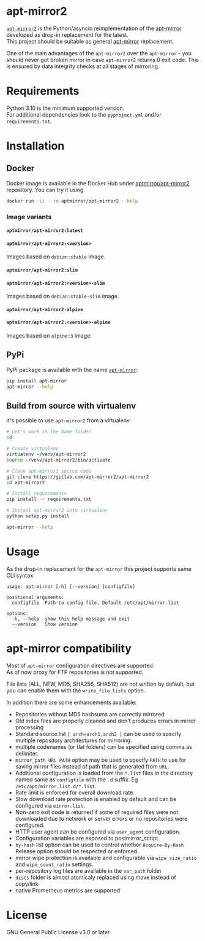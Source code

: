# apt-mirror2

[`apt-mirror2`](https://gitlab.com/apt-mirror2/apt-mirror2) is the Python/asyncio reimplementation of the
[apt-mirror](https://github.com/apt-mirror/apt-mirror) developed as drop-in replacement for the latest.  
This project should be suitable as general [apt-mirror](https://github.com/apt-mirror/apt-mirror) replacement.  

One of the main advantages of the `apt-mirror2` over the `apt-mirror` - you should never got broken mirror in case `apt-mirror2` returns 0 exit code.
This is ensured by data integrity checks at all stages of mirroring.

# Requirements

Python 3.10 is the minimum supported version.  
For additional dependencies look to the `pyproject.yml` and/or `requirements.txt`.

# Installation
## Docker

Docker image is available in the Docker Hub under [aptmirror/apt-mirror2](https://hub.docker.com/r/aptmirror/apt-mirror2) repository.
You can try it using

```bash
docker run -it --rm aptmirror/apt-mirror2 --help
```

### Image variants
#### `aptmirror/apt-mirror2:latest`
#### `aptmirror/apt-mirror2:<version>`

Images based on `debian:stable` image.

#### `aptmirror/apt-mirror2:slim`
#### `aptmirror/apt-mirror2:<version>-slim`

Images based on `debian:stable-slim` image.

#### `aptmirror/apt-mirror2:alpine`
#### `aptmirror/apt-mirror2:<version>-alpine`

Images based on `alpine:3` image.

## PyPi

PyPi package is available with the name [`apt-mirror`](https://pypi.org/project/apt-mirror/):

```bash
pip install apt-mirror
apt-mirror --help
```

## Build from source with virtualenv

It's possible to use `apt-mirror2` from a virtualenv:

```bash
# Let's work in the home folder
cd

# Create virtualenv
virtualenv ~/venv/apt-mirror2
source ~/venv/apt-mirror2/bin/activate

# Clone apt-mirror2 source code
git clone https://gitlab.com/apt-mirror2/apt-mirror2
cd apt-mirror2

# Install requirements
pip install -r requirements.txt

# Install apt-mirror2 into virtualenv
python setup.py install

apt-mirror --help
```

# Usage

As the drop-in replacement for the `apt-mirror` this project supports same CLI syntax.

```
usage: apt-mirror [-h] [--version] [configfile]

positional arguments:
  configfile  Path to config file. Default /etc/apt/mirror.list

options:
  -h, --help  show this help message and exit
  --version   Show version
```

# apt-mirror compatibility

Most of `apt-mirror` configuration directives are supported.  
As of now proxy for FTP repositories is not supported.  

File lists (ALL, NEW, MD5, SHA256, SHA512) are not written by default, but you can enable them with the `write_file_lists` option.

In addition there are some enhancements available:

- Repositories without MD5 hashsums are correctly mirrored
- Old index files are properly cleaned and don't produces errors in mirror processing
- Standard source.list `[ arch=arch1,arch2 ]` can be used to specify multiple repository architectures for mirroring.
- multiple codenames (or flat folders) can be specified using comma as delimiter.
- `mirror_path URL PATH` option may be used to specify `PATH` to use for saving mirror files instead of path that is generated from `URL`.
- Additional configuration is loaded from the `*.list` files in the directory named same as `configfile` with the `.d` suffix. Eg `/etc/apt/mirror.list.d/*.list`.
- Rate limit is enforced for overall download rate.
- Slow download rate protection is enabled by default and can be configured via `mirror.list`.
- Non-zero exit code is returned if some of required files were not downloaded due to network or server errors or
  no repositories were configured.
- HTTP user agent can be configured via `user_agent` configuration.
- Configuration variables are exposed to postmirror_script.
- `by-hash` list option can be used to control whether `Acquire-By-Hash` Release option should be respected or enforced.
- mirror wipe protection is available and configurable via `wipe_size_ratio` and `wipe_count_ratio` settings.
- per-repository log files are available in the `var_path` folder
- `dists` folder is almost atomicaly replaced using move instead of copy/link
- native Prometheus metrics are supported

# License

GNU General Public License v3.0 or later
